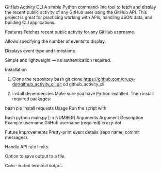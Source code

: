 GitHub Activity CLI
A simple Python command-line tool to fetch and display the recent public activity of any GitHub user using the GitHub API.
This project is great for practicing working with APIs, handling JSON data, and building CLI applications.

Features
Fetches recent public activity for any GitHub username.

Allows specifying the number of events to display.

Displays event type and timestamp.

Simple and lightweight — no authentication required.

Installation
1. Clone the repository
bash
git clone https://github.com/cruzy-dot/github_activity_cli.git
cd github_activity_cli

3. Install dependencies
Make sure you have Python installed. Then install required packages:

bash
pip install requests
Usage
Run the script with:

bash
python main.py <username> [-n NUMBER]
Arguments
Argument	Description	Example
username	GitHub username (required)	cruzy-dot


Future Improvements
Pretty-print event details (repo name, commit messages).

Handle API rate limits.

Option to save output to a file.

Color-coded terminal output.




